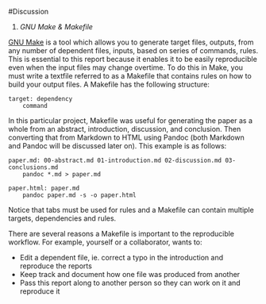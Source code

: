 #Discussion

1. *GNU Make & Makefile* 

[GNU Make](https://www.gnu.org/software/make/) is a tool which allows you to generate target files, outputs, from any number of dependent files, inputs, based on series of commands, rules. This is essential to this report because it enables it to be easily reproducible even when the input files may change overtime. To do this in Make, you must write a textfile referred to as a Makefile that contains rules on how to build your output files. A Makefile has the following structure: 

```make
target: dependency 
	command
```

In this particular project, Makefile was useful for generating the paper as a whole from an abstract, introduction, discussion, and conclusion. Then converting that from Markdown to HTML using Pandoc (both Markdown and Pandoc will be discussed later on). This example is as follows: 

```make
paper.md: 00-abstract.md 01-introduction.md 02-discussion.md 03-conclusions.md
	pandoc *.md > paper.md

paper.html: paper.md 
	pandoc paper.md -s -o paper.html
```

Notice that tabs must be used for rules and a Makefile can contain multiple targets, dependencies and rules.   


There are several reasons a Makefile is important to the reproducible workflow. For example, yourself or a collaborator, wants to: 

* Edit a dependent file, ie. correct a typo in the introduction and reproduce the reports
* Keep track and document how one file was produced from another 
* Pass this report along to another person so they can work on it and reproduce it 

 

